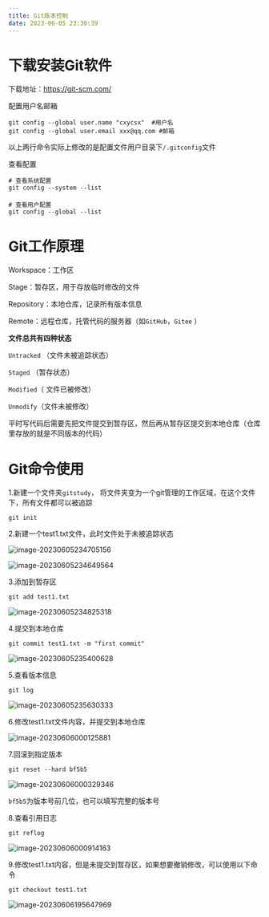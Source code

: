 ```yaml
---
title: Git版本控制
date: 2023-06-05 23:30:39
---
```


# 下载安装Git软件

下载地址：https://git-scm.com/

配置用户名邮箱

```
git config --global user.name "cxycsx"  #用户名
git config --global user.email xxx@qq.com #邮箱
```

以上两行命令实际上修改的是配置文件用户目录下`/.gitconfig`文件

查看配置

```
# 查看系统配置
git config --system --list
　
# 查看用户配置
git config --global --list
```

# Git工作原理

Workspace：工作区

Stage：暂存区，用于存放临时修改的文件

Repository：本地仓库，记录所有版本信息

Remote：远程仓库，托管代码的服务器（如`GitHub`，`Gitee` ）

**文件总共有四种状态**

`Untracked` （文件未被追踪状态）

`Staged` （暂存状态）

`Modified`（ 文件已被修改）

`Unmodify`（文件未被修改）

平时写代码后需要先把文件提交到暂存区，然后再从暂存区提交到本地仓库（仓库里存放的就是不同版本的代码）

# Git命令使用

1.新建一个文件夹`gitstudy`， 将文件夹变为一个git管理的工作区域，在这个文件下，所有文件都可以被追踪

```
git init
```

2.新建一个test1.txt文件，此时文件处于未被追踪状态

![image-20230605234705156](http://cxy-csx.top/image-20230605234705156.png)

![image-20230605234649564](http://cxy-csx.top/image-20230605234649564.png)

3.添加到暂存区

```
git add test1.txt
```

![image-20230605234825318](http://cxy-csx.top/image-20230605234825318.png)

4.提交到本地仓库

```
git commit test1.txt -m "first commit"
```

![image-20230605235400628](http://cxy-csx.top/image-20230605235400628.png)

5.查看版本信息

```
git log
```

![image-20230605235630333](http://cxy-csx.top/image-20230605235630333.png)

6.修改test1.txt文件内容，并提交到本地仓库

![image-20230606000125881](http://cxy-csx.top/image-20230606000125881.png)

7.回滚到指定版本

```
git reset --hard bf5b5
```

![image-20230606000329346](http://cxy-csx.top/image-20230606000329346.png)

`bf5b5`为版本号前几位，也可以填写完整的版本号

8.查看引用日志

```
git reflog
```

![image-20230606000914163](http://cxy-csx.top/image-20230606000914163.png)

9.修改test1.txt内容，但是未提交到暂存区，如果想要撤销修改，可以使用以下命令

```
git checkout test1.txt
```

![image-20230606195647969](C:\Users\Lenovo\AppData\Roaming\Typora\typora-user-images\image-20230606195647969.png)
